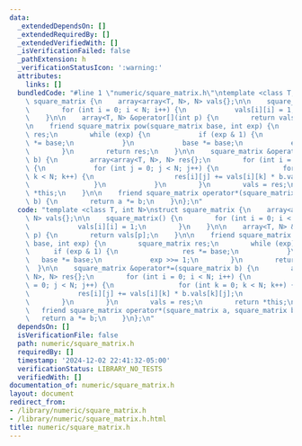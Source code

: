 ```yaml
---
data:
  _extendedDependsOn: []
  _extendedRequiredBy: []
  _extendedVerifiedWith: []
  _isVerificationFailed: false
  _pathExtension: h
  _verificationStatusIcon: ':warning:'
  attributes:
    links: []
  bundledCode: "#line 1 \"numeric/square_matrix.h\"\ntemplate <class T, int N>\nstruct\
    \ square_matrix {\n    array<array<T, N>, N> vals{};\n\n    square_matrix() {\n\
    \        for (int i = 0; i < N; i++) {\n            vals[i][i] = 1;\n        }\n\
    \    }\n\n    array<T, N> &operator[](int p) {\n        return vals[p];\n    }\n\
    \n    friend square_matrix pow(square_matrix base, int exp) {\n        square_matrix\
    \ res;\n        while (exp) {\n            if (exp & 1) {\n                res\
    \ *= base;\n            }\n            base *= base;\n            exp >>= 1;\n\
    \        }\n        return res;\n    }\n\n    square_matrix &operator*=(square_matrix\
    \ b) {\n        array<array<T, N>, N> res{};\n        for (int i = 0; i < N; i++)\
    \ {\n            for (int j = 0; j < N; j++) {\n                for (int k = 0;\
    \ k < N; k++) {\n                    res[i][j] += vals[i][k] * b.vals[k][j];\n\
    \                }\n            }\n        }\n        vals = res;\n        return\
    \ *this;\n    }\n\n    friend square_matrix operator*(square_matrix a, square_matrix\
    \ b) {\n        return a *= b;\n    }\n};\n"
  code: "template <class T, int N>\nstruct square_matrix {\n    array<array<T, N>,\
    \ N> vals{};\n\n    square_matrix() {\n        for (int i = 0; i < N; i++) {\n\
    \            vals[i][i] = 1;\n        }\n    }\n\n    array<T, N> &operator[](int\
    \ p) {\n        return vals[p];\n    }\n\n    friend square_matrix pow(square_matrix\
    \ base, int exp) {\n        square_matrix res;\n        while (exp) {\n      \
    \      if (exp & 1) {\n                res *= base;\n            }\n         \
    \   base *= base;\n            exp >>= 1;\n        }\n        return res;\n  \
    \  }\n\n    square_matrix &operator*=(square_matrix b) {\n        array<array<T,\
    \ N>, N> res{};\n        for (int i = 0; i < N; i++) {\n            for (int j\
    \ = 0; j < N; j++) {\n                for (int k = 0; k < N; k++) {\n        \
    \            res[i][j] += vals[i][k] * b.vals[k][j];\n                }\n    \
    \        }\n        }\n        vals = res;\n        return *this;\n    }\n\n \
    \   friend square_matrix operator*(square_matrix a, square_matrix b) {\n     \
    \   return a *= b;\n    }\n};\n"
  dependsOn: []
  isVerificationFile: false
  path: numeric/square_matrix.h
  requiredBy: []
  timestamp: '2024-12-02 22:41:32-05:00'
  verificationStatus: LIBRARY_NO_TESTS
  verifiedWith: []
documentation_of: numeric/square_matrix.h
layout: document
redirect_from:
- /library/numeric/square_matrix.h
- /library/numeric/square_matrix.h.html
title: numeric/square_matrix.h
---
```

